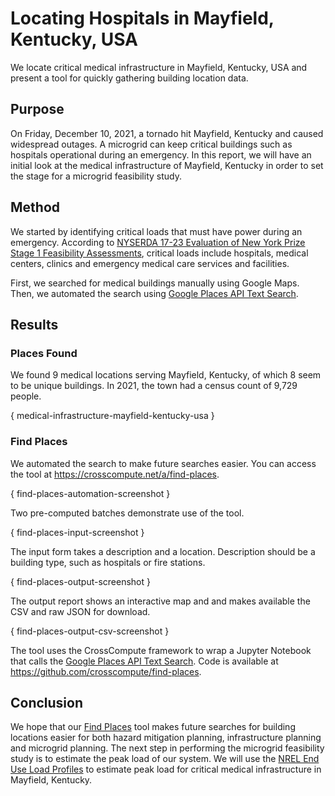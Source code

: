 # Locating Hospitals in Mayfield, Kentucky, USA

We locate critical medical infrastructure in Mayfield, Kentucky, USA and present a tool for quickly gathering building location data.

## Purpose

On Friday, December 10, 2021, a tornado hit Mayfield, Kentucky and caused widespread outages. A microgrid can keep critical buildings such as hospitals operational during an emergency. In this report, we will have an initial look at the medical infrastructure of Mayfield, Kentucky in order to set the stage for a microgrid feasibility study.

## Method

We started by identifying critical loads that must have power during an emergency. According to [NYSERDA 17-23 Evaluation of New York Prize Stage 1 Feasibility Assessments](https://www.nyserda.ny.gov/-/media/Files/Publications/Research/Electic-Power-Delivery/17-23-Evaluation-of-New-York-Prize.ashx), critical loads include hospitals, medical centers, clinics and emergency medical care services and facilities.

First, we searched for medical buildings manually using Google Maps. Then, we automated the search using [Google Places API Text Search](https://developers.google.com/maps/documentation/places/web-service/search-text).

## Results

### Places Found

We found 9 medical locations serving Mayfield, Kentucky, of which 8 seem to be unique buildings. In 2021, the town had a census count of 9,729 people.

{ medical-infrastructure-mayfield-kentucky-usa }

### Find Places

We automated the search to make future searches easier. You can access the tool at https://crosscompute.net/a/find-places.

{ find-places-automation-screenshot }

Two pre-computed batches demonstrate use of the tool.

{ find-places-input-screenshot }

The input form takes a description and a location. Description should be a building type, such as hospitals or fire stations.

{ find-places-output-screenshot }

The output report shows an interactive map and and makes available the CSV and raw JSON for download.

{ find-places-output-csv-screenshot }

The tool uses the CrossCompute framework to wrap a Jupyter Notebook that calls the [Google Places API Text Search](https://developers.google.com/maps/documentation/places/web-service/search-text). Code is available at https://github.com/crosscompute/find-places.

## Conclusion

We hope that our [Find Places](https://crosscompute.net/a/find-places) tool makes future searches for building locations easier for both hazard mitigation planning, infrastructure planning and microgrid planning. The next step in performing the microgrid feasibility study is to estimate the peak load of our system. We will use the [NREL End Use Load Profiles](https://www.nrel.gov/buildings/end-use-load-profiles.html) to estimate peak load for critical medical infrastructure in Mayfield, Kentucky.
